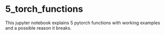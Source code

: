 # 5_torch_functions
This jupyter notebook explains 5 pytorch functions with working examples and a possible reason it breaks.
